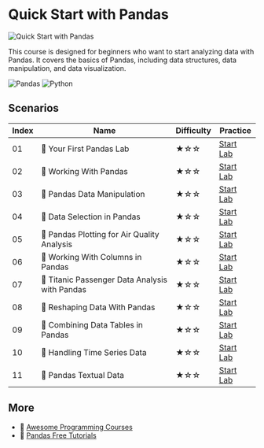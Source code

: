 # Quick Start with Pandas

![Quick Start with Pandas](https://cover-creator.labex.io/quick-start-with-pandas.png)

This course is designed for beginners who want to start analyzing data with Pandas. It covers the basics of Pandas, including data structures, data manipulation, and data visualization.

![Pandas](https://img.shields.io/badge/Pandas-whitesmoke?style=for-the-badge&logo=pandas)
![Python](https://img.shields.io/badge/Python-whitesmoke?style=for-the-badge&logo=python)


## Scenarios

|   Index | Name                                          | Difficulty   | Practice                                                            |
|---------|-----------------------------------------------|--------------|---------------------------------------------------------------------|
|      01 | 📖 Your First Pandas Lab                       | ★☆☆          | <a target='_blank' href='https://labex.io/labs/92727'>Start Lab</a> |
|      02 | 📖 Working With Pandas                         | ★☆☆          | <a target='_blank' href='https://labex.io/labs/65430'>Start Lab</a> |
|      03 | 📖 Pandas Data Manipulation                    | ★☆☆          | <a target='_blank' href='https://labex.io/labs/65431'>Start Lab</a> |
|      04 | 📖 Data Selection in Pandas                    | ★☆☆          | <a target='_blank' href='https://labex.io/labs/65432'>Start Lab</a> |
|      05 | 📖 Pandas Plotting for Air Quality Analysis    | ★☆☆          | <a target='_blank' href='https://labex.io/labs/65433'>Start Lab</a> |
|      06 | 📖 Working With Columns in Pandas              | ★☆☆          | <a target='_blank' href='https://labex.io/labs/65434'>Start Lab</a> |
|      07 | 📖 Titanic Passenger Data Analysis with Pandas | ★☆☆          | <a target='_blank' href='https://labex.io/labs/65435'>Start Lab</a> |
|      08 | 📖 Reshaping Data With Pandas                  | ★☆☆          | <a target='_blank' href='https://labex.io/labs/65436'>Start Lab</a> |
|      09 | 📖 Combining Data Tables in Pandas             | ★☆☆          | <a target='_blank' href='https://labex.io/labs/65437'>Start Lab</a> |
|      10 | 📖 Handling Time Series Data                   | ★☆☆          | <a target='_blank' href='https://labex.io/labs/65438'>Start Lab</a> |
|      11 | 📖 Pandas Textual Data                         | ★☆☆          | <a target='_blank' href='https://labex.io/labs/65439'>Start Lab</a> |

## More

- 🔗 [Awesome Programming Courses](https://github.com/labex-labs/awesome-programming-courses)
- 🔗 [Pandas Free Tutorials](https://github.com/labex-labs/pandas-free-tutorials)


